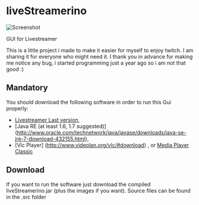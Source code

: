 liveStreamerino
===============
![Screenshot](https://farm4.staticflickr.com/3845/14467939372_2b5f681598.jpg)

GUI for Livestreamer

This is a little project i made to make it easier for myself to enjoy twitch.
I am sharing it for everyone who might need it.
I thank you in advance for making me notice any bug, i started programming just a year ago so i am not that good :)

Mandatory
--------
You should download the following software in order to run this Gui properly:


* [Livestreamer Last version](https://github.com/chrippa/livestreamer/releases),
* [Java RE (at least 1.6, 1.7 suggested)] (http://www.oracle.com/technetwork/java/javase/downloads/java-se-jre-7-download-432155.html),
* [Vlc Player] (http://www.videolan.org/vlc/#download) , or [Media Player Classic](http://mpc-hc.org/downloads/)

Download
--------

If you want to run the software just download the compiled liveStreamerino.jar (plus the images if you want).
Source files can be found in the .src folder
